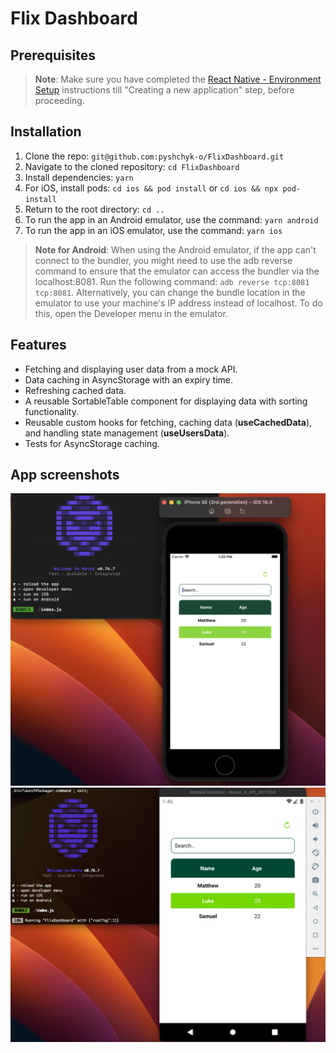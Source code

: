 # Flix Dashboard

## Prerequisites

>**Note**: Make sure you have completed the [React Native - Environment Setup](https://reactnative.dev/docs/environment-setup) instructions till "Creating a new application" step, before proceeding.

## Installation

1. Clone the repo: `git@github.com:pyshchyk-o/FlixDashboard.git`
2. Navigate to the cloned repository: `cd FlixDashboard`
3. Install dependencies: `yarn`
4. For iOS, install pods: `cd ios && pod install` or `cd ios && npx pod-install`
5. Return to the root directory: `cd ..`
6. To run the app in an Android emulator, use the command: `yarn android`
7. To run the app in an iOS emulator, use the command: `yarn ios`

>**Note for Android**: When using the Android emulator, if the app can't connect to the bundler, you might need to use the adb reverse command to ensure that the emulator can access the bundler via the localhost:8081. Run the following command:
> ``adb reverse tcp:8081 tcp:8081``. Alternatively, you can change the bundle location in the emulator to use your machine's IP address instead of localhost. To do this, open the Developer menu in the emulator.

## Features

- Fetching and displaying user data from a mock API.
- Data caching in AsyncStorage with an expiry time.
- Refreshing cached data.
- A reusable SortableTable component for displaying data with sorting functionality.
- Reusable custom hooks for fetching, caching data (**useCachedData**), and handling state management (**useUsersData**).
- Tests for AsyncStorage caching.

## App screenshots
![Screenshot of the app](./src/assets/examples/ios.png)
![Screenshot of the app](./src/assets/examples/android.png)
